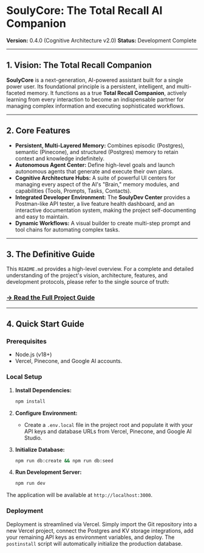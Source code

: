 # SoulyCore: The Total Recall AI Companion

**Version:** 0.4.0 (Cognitive Architecture v2.0)
**Status:** Development Complete

---

## 1. Vision: The Total Recall Companion

**SoulyCore** is a next-generation, AI-powered assistant built for a single power user. Its foundational principle is a persistent, intelligent, and multi-faceted memory. It functions as a true **Total Recall Companion**, actively learning from every interaction to become an indispensable partner for managing complex information and executing sophisticated workflows.

---

## 2. Core Features

- **Persistent, Multi-Layered Memory:** Combines episodic (Postgres), semantic (Pinecone), and structured (Postgres) memory to retain context and knowledge indefinitely.
- **Autonomous Agent Center:** Define high-level goals and launch autonomous agents that generate and execute their own plans.
- **Cognitive Architecture Hubs:** A suite of powerful UI centers for managing every aspect of the AI's "Brain," memory modules, and capabilities (Tools, Prompts, Tasks, Contacts).
- **Integrated Developer Environment:** The **SoulyDev Center** provides a Postman-like API tester, a live feature health dashboard, and an interactive documentation system, making the project self-documenting and easy to maintain.
- **Dynamic Workflows:** A visual builder to create multi-step prompt and tool chains for automating complex tasks.

---

## 3. The Definitive Guide

This `README.md` provides a high-level overview. For a complete and detailed understanding of the project's vision, architecture, features, and development protocols, please refer to the single source of truth:

### **[-> Read the Full Project Guide](./PROJECT_GUIDE.md)**

---

## 4. Quick Start Guide

### Prerequisites
- Node.js (v18+)
- Vercel, Pinecone, and Google AI accounts.

### Local Setup
1.  **Install Dependencies:**
    ```bash
    npm install
    ```
2.  **Configure Environment:**
    - Create a `.env.local` file in the project root and populate it with your API keys and database URLs from Vercel, Pinecone, and Google AI Studio.

3.  **Initialize Database:**
    ```bash
    npm run db:create && npm run db:seed
    ```
4.  **Run Development Server:**
    ```bash
    npm run dev
    ```

The application will be available at `http://localhost:3000`.

### Deployment
Deployment is streamlined via Vercel. Simply import the Git repository into a new Vercel project, connect the Postgres and KV storage integrations, add your remaining API keys as environment variables, and deploy. The `postinstall` script will automatically initialize the production database.
